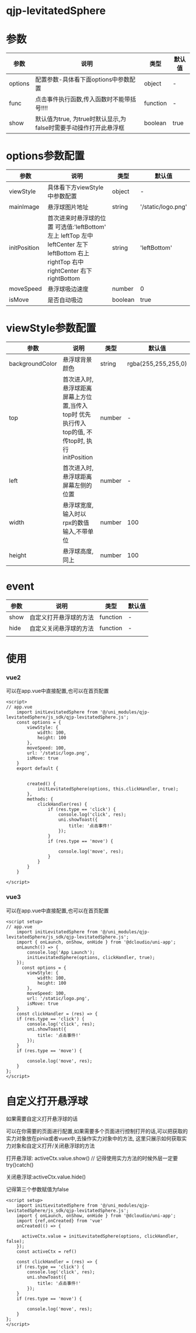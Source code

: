 # qjp-levitatedSphere

# 参数



| 参数    | 说明                                                         | 类型     | 默认值 |
| ------- | ------------------------------------------------------------ | -------- | ------ |
| options | 配置参数-具体看下面options中参数配置                         | object   | -      |
| func    | 点击事件执行函数,传入函数时不能带括号!!!!                    | function | -      |
| show    | 默认值为true, 为true时默认显示,为false时需要手动操作打开此悬浮框 | boolean  | true   |

# options参数配置

| 参数         | 说明                                                         | 类型    | 默认值             |
| ------------ | ------------------------------------------------------------ | ------- | ------------------ |
| viewStyle    | 具体看下方viewStyle中参数配置                                | object  | -                  |
| mainImage    | 悬浮球图片地址                                               | string  | '/static/logo.png' |
| initPosition | 首次进来时悬浮球的位置 可选值:'leftBottom'   左上 leftTop 左中 leftCenter 左下 leftBottom  右上 rightTop  右中 rightCenter 右下 rightBottom | string  | 'leftBottom'       |
| moveSpeed    | 悬浮球吸边速度                                               | number  | 0                  |
| isMove       | 是否自动吸边                                                 | boolean | true               |

# viewStyle参数配置

| 参数            | 说明                                                         | 类型   | 默认值              |
| --------------- | ------------------------------------------------------------ | ------ | ------------------- |
| backgroundColor | 悬浮球背景颜色                                               | string | rgba(255,255,255,0) |
| top             | 首次进入时,悬浮球距离屏幕上方位置,当传入top时 优先执行传入top的值, 不传top时,  执行 initPosition | number | -                   |
| left            | 首次进入时,悬浮球距离屏幕左侧的位置                          | number | -                   |
| width           | 悬浮球宽度,输入时以rpx的数值输入,不带单位                    | number | 100                 |
| height          | 悬浮球高度,同上                                              | number | 100                 |

# event

| 参数 | 说明                   | 类型     | 默认值 |
| ---- | ---------------------- | -------- | ------ |
| show | 自定义打开悬浮球的方法 | function | -      |
| hide | 自定义关闭悬浮球的方法 | function | -      |
|      |                        |          |        |



# 使用

### vue2 

可以在app.vue中直接配置,也可以在首页配置

```vue
<script>
// app.vue
    import initLevitatedSphere from '@/uni_modules/qjp-levitatedSphere/js_sdk/qjp-levitatedSphere.js';
    const options = {
        viewStyle: {
            width: 100,
            height: 100
        },
        moveSpeed: 100,
        url: '/static/logo.png',
        isMove: true
    }
    export default {
        
        
        created() {
			initLevitatedSphere(options, this.clickHandler, true);
		},
        methods: {
            clickHandler(res) {
                if (res.type == 'click') {
                    console.log('click', res);
                    uni.showToast({
                        title: '点击事件!'
                    });
                }
                if (res.type == 'move') {

                    console.log('move', res);
                }
            }
		}
    }

</script>
```





### vue3

可以在app.vue中直接配置,也可以在首页配置



```vue
<script setup>
// app.vue
    import initLevitatedSphere from '@/uni_modules/qjp-levitatedSphere/js_sdk/qjp-levitatedSphere.js';
    import { onLaunch, onShow, onHide } from '@dcloudio/uni-app';
    onLaunch(() => {
        console.log('App Launch');
        initLevitatedSphere(options, clickHandler, true);
    });
      const options = {
        viewStyle: {
            width: 100,
            height: 100
        },
        moveSpeed: 100,
        url: '/static/logo.png',
        isMove: true
    }
    const clickHandler = (res) => {
	if (res.type == 'click') {
		console.log('click', res);
		uni.showToast({
			title: '点击事件!'
		});
	}
	if (res.type == 'move') {
		
		console.log('move', res);
	}
};
</script>
```

# 自定义打开悬浮球

如果需要自定义打开悬浮球的话

可以在你需要的页面进行配置,如果需要多个页面进行控制打开的话,可以把获取的实力对象放在pinia或者vuex中,去操作实力对象中的方法, 这里只展示如何获取实力对象和自定义打开/关闭悬浮球的方法

打开悬浮球: activeCtx.value.show() // 记得使用实力方法的时候外层一定要try()catch()

关闭悬浮球:activeCtx.value.hide()

记得第三个参数赋值为false

```vue
<script setup>
    import initLevitatedSphere from '@/uni_modules/qjp-levitatedSphere/js_sdk/qjp-levitatedSphere.js';
    import { onLaunch, onShow, onHide } from '@dcloudio/uni-app';
    import {ref,onCreated} from 'vue'
    onCreated(() => {
        
      activeCtx.value = initLevitatedSphere(options, clickHandler, false);
    });
    const activeCtx = ref()
     
    const clickHandler = (res) => {
	if (res.type == 'click') {
		console.log('click', res);
		uni.showToast({
			title: '点击事件!'
		});
	}
	if (res.type == 'move') {
		
		console.log('move', res);
	}
};
</script>
```

